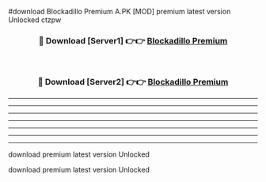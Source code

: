 #download Blockadillo Premium A.PK [MOD] premium latest version Unlocked ctzpw 



<div align="center">
<h3>🔴 Download [Server1] 👉👉 <a href="https://download1apk.web.app/">Blockadillo Premium</a></h3><br>

<h3>🔴 Download [Server2] 👉👉 <a href="https://download1apk.web.app/">Blockadillo Premium</a></h3>
</div>





----------------------------------------------------------

----------------------------------------------------------

----------------------------------------------------------

----------------------------------------------------------

----------------------------------------------------------

----------------------------------------------------------

----------------------------------------------------------

download premium latest version Unlocked

download premium latest version Unlocked
